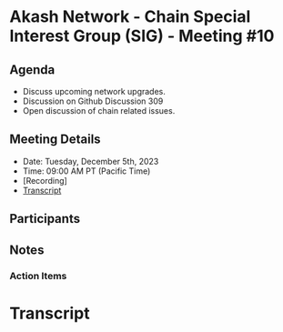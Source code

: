 # Akash Network - Chain Special Interest Group (SIG) - Meeting #10

## Agenda

- Discuss upcoming network upgrades.
- Discussion on Github Discussion 309
- Open discussion of chain related issues.

## Meeting Details

- Date: Tuesday, December 5th, 2023
- Time: 09:00 AM PT (Pacific Time)
- [Recording]
- [Transcript](#transcript)


## Participants



## Notes




### Action Items




# **Transcript**
